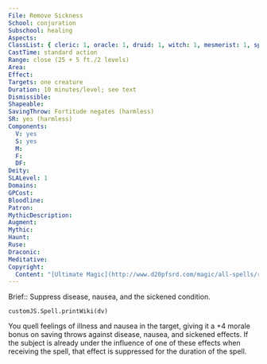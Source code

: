 ```yaml
---
File: Remove Sickness
School: conjuration
Subschool: healing
Aspects: 
ClassList: { cleric: 1, oracle: 1, druid: 1, witch: 1, mesmerist: 1, spiritualist: 1 }
CastTime: standard action
Range: close (25 + 5 ft./2 levels)
Area: 
Effect: 
Targets: one creature
Duration: 10 minutes/level; see text
Dismissible: 
Shapeable: 
SavingThrow: Fortitude negates (harmless)
SR: yes (harmless)
Components:
  V: yes
  S: yes
  M: 
  F: 
  DF: 
Deity: 
SLALevel: 1
Domains: 
GPCost: 
Bloodline: 
Patron: 
MythicDescription: 
Augment: 
Mythic: 
Haunt: 
Ruse: 
Draconic: 
Meditative: 
Copyright:
  Content: "[Ultimate Magic](http://www.d20pfsrd.com/magic/all-spells/r/remove-sickness)"
---
```

Brief:: Suppress disease, nausea, and the sickened condition.

```dataviewjs
customJS.Spell.printWiki(dv)
```

You quell feelings of illness and nausea in the target, giving it a +4 morale bonus on saving throws against disease, nausea, and sickened effects. If the subject is already under the influence of one of these effects when receiving the spell, that effect is suppressed for the duration of the spell.
